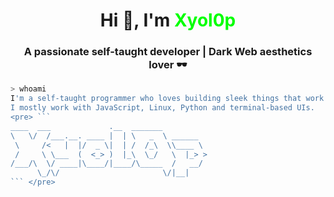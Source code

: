 <h1 align="center">Hi 👋, I'm <span style="color:lime;">Xyol0p</span></h1>
<h3 align="center">A passionate self-taught developer | Dark Web aesthetics lover 🕶️</h3>

```bash
> whoami
I'm a self-taught programmer who loves building sleek things that work in the dark.
I mostly work with JavaScript, Linux, Python and terminal-based UIs.
<pre> ```
____  ___             .__  _______          
\   \/  /___.__. ____ |  | \   _  \ ______  
 \     /<   |  |/  _ \|  | /  /_\  \\____ \ 
 /     \ \___  (  <_> )  |_\  \_/   \  |_> >
/___/\  \/ ____|\____/|____/\_____  /   __/ 
      \_/\/                       \/|__|    
``` </pre>
